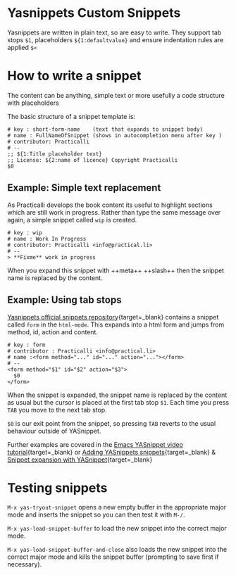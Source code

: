 # Yasnippets Custom Snippets

Yasnippets are written in plain text, so are easy to write.  They support tab stops `$1`, placeholders `${1:defaultvalue}` and ensure indentation rules are applied `$<`

# How to write a snippet

The content can be anything, simple text or more usefully a code structure with placeholders

The basic structure of a snippet template is:

```
# key : short-form-name    (text that expands to snippet body)
# name : FullNameOfSnippet (shows in autocompletion menu after key )
# contributor: Practicalli
# --
;; ${1:Title placeholder text}
;; License: ${2:name of licence} Copyright Practicalli
$0
```


## Example: Simple text replacement

As Practicalli develops the book content its useful to highlight sections which are still work in progress.  Rather than type the same message over again,  a simple snippet called `wip` is created.

```
# key : wip
# name : Work In Progress
# contributor: Practicalli <info@practical.li>
# --
> **Fixme** work in progress
```

When you expand this snippet with ++meta++ ++slash++ then the snippet name is replaced by the content.

## Example: Using tab stops

[Yasnippets official snippets repository](https://github.com/AndreaCrotti/yasnippet-snippets){target=_blank} contains a snippet called `form` in the `html-mode`.  This expands into a html form and jumps from method, id, action and content.

```
# key : form
# contributor : Practicalli <info@practical.li>
# name :<form method="..." id="..." action="..."></form>
# --
<form method="$1" id="$2" action="$3">
  $0
</form>
```

When the snippet is expanded, the snippet name is replaced by the content as usual but the cursor is placed at the first tab stop `$1`.  Each time you press `TAB` you move to the next tab stop.

`$0` is our exit point from the snippet, so pressing `TAB` reverts to the usual behaviour outside of YASnippet.


Further examples are covered in the [Emacs YASnippet video tutorial](https://www.youtube.com/watch?v=-4O-ZYjQxks){target=_blank} or [Adding YASnippets snippets](http://jotham-city.com/blog/2015/03/21/adding-yasnippets-snippets/){target=_blank} & [Snippet expansion with YASnippet](http://cupfullofcode.com/blog/2013/02/26/snippet-expansion-with-yasnippet/index.html){target=_blank}


# Testing snippets

`M-x yas-tryout-snippet`  opens a new empty buffer in the appropriate major mode and inserts the snippet so you can then test it with `M-/`.

`M-x yas-load-snippet-buffer` to load the new snippet into the correct major mode.

`M-x yas-load-snippet-buffer-and-close` also loads the new snippet into the correct major mode and kills the snippet buffer (prompting to save first if necessary).

<!--
> #### Todo::PR for yasnippet key bindings
> `SPC x s` key bindings for yasnippet commands in Spacemacs.
> `SPC x s e` to edit an existing snippet (`yas/visit-snippet-file`).
> `SPC x s c` to create a snippet.
> `SPC x s t` to try a snippet.
> `SPC x s l` to load a snippet.
> `SPC x s L` to load a snippet and close the snippet buffer
  -->
